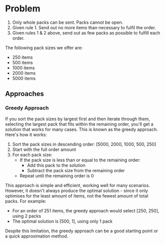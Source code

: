# Problem

1. Only whole packs can be sent. Packs cannot be open. 
2. Given rule 1. Send out no more items than necessary to fulfil the order.
3. Given rules 1 & 2 above, send out as few packs as possible to fulfill each order.

The following pack sizes we offer are:

- 250 items
- 500 items
- 1000 items
- 2000 items
- 5000 items

## Approaches

### Greedy Approach

If you sort the pack sizes by largest first and then iterate through them, selecting the largest pack that fits within the remaining order, you'll get a solution that works for many cases. This is known as the greedy approach. Here's how it works:

1. Sort the pack sizes in descending order: [5000, 2000, 1000, 500, 250]
2. Start with the full order amount
3. For each pack size:
   - If the pack size is less than or equal to the remaining order:
     - Add this pack to the solution
     - Subtract the pack size from the remaining order
   - Repeat until the remaining order is 0

This approach is simple and efficient, working well for many scenarios. However, it doesn't always produce the optimal solution - since it only optimises for the least amount of items, not the fewest amount of total packs. For example:

- For an order of 251 items, the greedy approach would select [250, 250], using 2 packs
- The optimal solution is [500, 1], using only 1 pack

Despite this limitation, the greedy approach can be a good starting point or a quick approximation method. 


